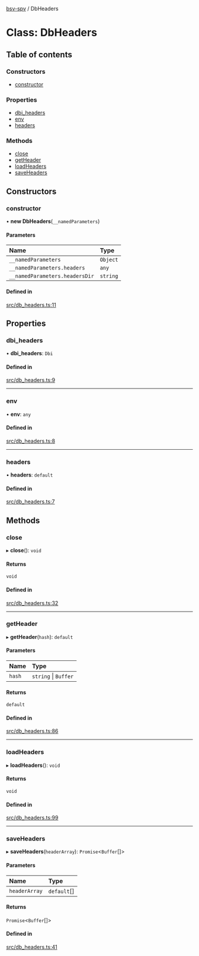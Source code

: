 [bsv-spv](../README.md) / DbHeaders

# Class: DbHeaders

## Table of contents

### Constructors

- [constructor](DbHeaders.md#constructor)

### Properties

- [dbi\_headers](DbHeaders.md#dbi_headers)
- [env](DbHeaders.md#env)
- [headers](DbHeaders.md#headers)

### Methods

- [close](DbHeaders.md#close)
- [getHeader](DbHeaders.md#getheader)
- [loadHeaders](DbHeaders.md#loadheaders)
- [saveHeaders](DbHeaders.md#saveheaders)

## Constructors

### constructor

• **new DbHeaders**(`__namedParameters`)

#### Parameters

| Name | Type |
| :------ | :------ |
| `__namedParameters` | `Object` |
| `__namedParameters.headers` | `any` |
| `__namedParameters.headersDir` | `string` |

#### Defined in

[src/db_headers.ts:11](https://github.com/kevinejohn/bsv-spv/blob/master/src/db_headers.ts#L11)

## Properties

### dbi\_headers

• **dbi\_headers**: `Dbi`

#### Defined in

[src/db_headers.ts:9](https://github.com/kevinejohn/bsv-spv/blob/master/src/db_headers.ts#L9)

___

### env

• **env**: `any`

#### Defined in

[src/db_headers.ts:8](https://github.com/kevinejohn/bsv-spv/blob/master/src/db_headers.ts#L8)

___

### headers

• **headers**: `default`

#### Defined in

[src/db_headers.ts:7](https://github.com/kevinejohn/bsv-spv/blob/master/src/db_headers.ts#L7)

## Methods

### close

▸ **close**(): `void`

#### Returns

`void`

#### Defined in

[src/db_headers.ts:32](https://github.com/kevinejohn/bsv-spv/blob/master/src/db_headers.ts#L32)

___

### getHeader

▸ **getHeader**(`hash`): `default`

#### Parameters

| Name | Type |
| :------ | :------ |
| `hash` | `string` \| `Buffer` |

#### Returns

`default`

#### Defined in

[src/db_headers.ts:86](https://github.com/kevinejohn/bsv-spv/blob/master/src/db_headers.ts#L86)

___

### loadHeaders

▸ **loadHeaders**(): `void`

#### Returns

`void`

#### Defined in

[src/db_headers.ts:99](https://github.com/kevinejohn/bsv-spv/blob/master/src/db_headers.ts#L99)

___

### saveHeaders

▸ **saveHeaders**(`headerArray`): `Promise`<`Buffer`[]\>

#### Parameters

| Name | Type |
| :------ | :------ |
| `headerArray` | `default`[] |

#### Returns

`Promise`<`Buffer`[]\>

#### Defined in

[src/db_headers.ts:41](https://github.com/kevinejohn/bsv-spv/blob/master/src/db_headers.ts#L41)

